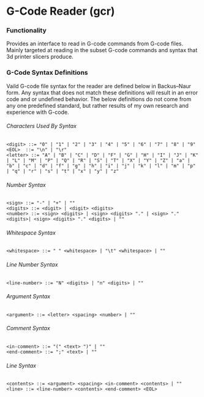 # G-Code Reader (gcr)

### Functionality
Provides an interface to read in G-code commands from G-code files. Mainly targeted at reading in the subset G-code commands and syntax that 3d printer slicers produce.

### G-Code Syntax Definitions
Vaild G-code file syntax for the reader are defined below in Backus–Naur form. Any syntax that does not match these definitions will result in an error code and or undefined behavior. The below definitions do not come from any one predefined standard, but rather results of my own research and experience with G-code.

###### Characters Used By Syntax
```
<digit> ::= "0" | "1" | "2" | "3" | "4" | "5" | "6" | "7" | "8" | "9"
<EOL>  ::= "\n" | "\r"
<letter> ::= "A" | "B" | "C" | "D" | "F" | "G" | "H" | "I" | "J" | "K" | "L" | "M" | "P" | "Q" | "R" | "S" | "T" | "X" | "Y" | "Z" | "a" | "b" | "c" | "d" | "f" | "g" | "h" | "i" | "j" | "k" | "l" | "m" | "p" | "q" | "r" | "s" | "t" | "x" | "y" | "z"
```

###### Number Syntax
```
<sign> ::= "-" | "+" | ""
<digits> ::= <digit> | <digit> <digits>
<number> ::= <sign> <digits> | <sign> <digits> "." | <sign> "." <digits>| <sign> <digits> "." <digits> | ""
```

###### Whitespace Syntax
```
<whitespace> ::= " " <whitespace> | "\t" <whitespace> | ""
```

###### Line Number Syntax
```
<line-number> ::= "N" <digits> | "n" <digits> | ""
```

###### Argument Syntax
```
<argument> ::= <letter> <spacing> <number> | ""
```

###### Comment Syntax
```
<in-comment> ::= "(" <text> ")" | ""
<end-comment> ::= ";" <text> | ""
```

###### Line Syntax
```
<contents> ::= <argument> <spacing> <in-comment> <contents> | ""
<line> ::= <line-number> <contents> <end-comment> <EOL>
```
